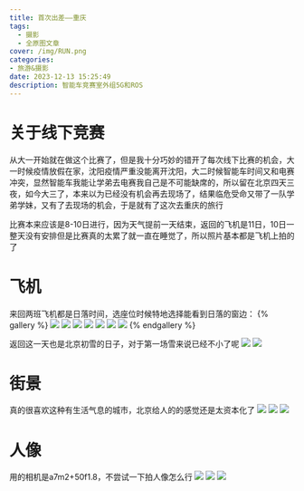 ```yaml
---
title: 首次出差——重庆
tags:
  - 摄影
  - 全原图文章
cover: /img/RUN.png
categories:
- 旅游&摄影
date: 2023-12-13 15:25:49
description: 智能车竞赛室外组5G和ROS
---
```

# 关于线下竞赛
从大一开始就在做这个比赛了，但是我十分巧妙的错开了每次线下比赛的机会，大一时候疫情放假在家，沈阳疫情严重没能离开沈阳，大二时候智能车时间又和电赛冲突，显然智能车我能让学弟去电赛我自己是不可能缺席的，所以留在北京四天三夜，如今大三了，本来以为已经没有机会再去现场了，结果临危受命又带了一队学弟学妹，又有了去现场的机会，于是就有了这次去重庆的旅行

比赛本来应该是8-10日进行，因为天气提前一天结束，返回的飞机是11日，10日一整天没有安排但是比赛真的太累了就一直在睡觉了，所以照片基本都是飞机上拍的了

# 飞机
来回两班飞机都是日落时间，选座位时候特地选择能看到日落的窗边：
{% gallery %}
![](DSC04886.png)
![](DSC05063-已增强-降噪.png)
![](DSC05086-已增强-降噪.png)
![](DSC04902-已增强-降噪.png)
![](DSC05040-已增强-降噪.png)
![](DSC05054-已增强-降噪.png)
![](IMG_20231207_175913_1-已增强-降噪.png)
{% endgallery %}

返回这一天也是北京初雪的日子，对于第一场雪来说已经不小了呢
![](DSC05058-已增强-降噪.png)
![](IMG_20231211_162810_1-已增强-降噪.png)

# 街景
真的很喜欢这种有生活气息的城市，北京给人的的感觉还是太资本化了
![](DSC04955-已增强-降噪.png)
![](DSC04954-已增强-降噪.png)
![](DSC04951-已增强-降噪.png)

# 人像
用的相机是a7m2+50f1.8，不尝试一下拍人像怎么行
![](DSC04879.png)
![](DSC04960-已增强-降噪.png)
![](DSC04966-已增强-降噪.png)
